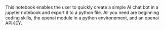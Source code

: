 This notebook enables the user to quickly create a simple AI chat bot in a jupyter notebook and export it to a python file. All you need are beginning coding skills, the openai module in a python environement, and an openai APIKEY. 
